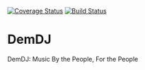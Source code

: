 [![Coverage Status](https://coveralls.io/repos/github/kevinjpickard/DemDJ/badge.svg?branch=master)](https://coveralls.io/github/kevinjpickard/DemDJ?branch=master)
[![Build Status](https://travis-ci.org/kevinjpickard/DemDJ.svg?branch=master)](https://travis-ci.org/kevinjpickard/DemDJ)
# DemDJ
DemDJ: Music By the People, For the People
